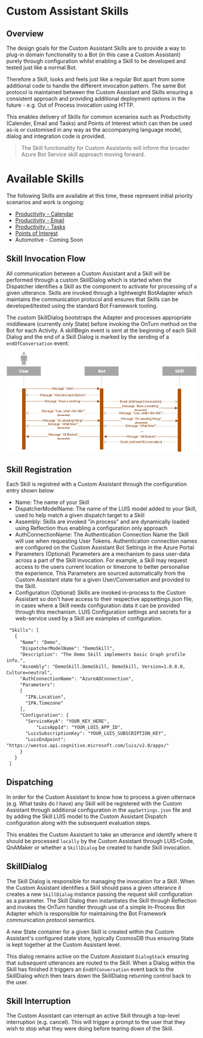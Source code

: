 # Custom Assistant Skills

## Overview

The design goals for the Custom Assistant Skills are to provide a way to plug-in domain functionality to a Bot (in this case a Custom Assistant) purely through configuration whilst enabling a Skill to be developed and tested just like a normal Bot.

Therefore a Skill, looks and feels just like a regular Bot apart from some additional code to handle the different invocation pattern. The same Bot protocol is maintained between the Custom Assistant and Skills ensuring a consistent approach and providing additional deployment options in the future - e.g. Out of Process invocation using HTTP.

This enables delivery of Skills for common scenarios such as Productivity (Calender, Email and Tasks) and Points of Interest which can then be used as-is or customised in any way as the accompanying language model, dialog and integration code is provided.

> The Skill functionality for Custom Assistants will inform the broader Azure Bot Service skill approach moving forward.

# Available Skills

The following Skills are available at this time, these represent initial priority scenarios and work is ongoing:
- [Productivity - Calendar](./customassistant-skills-productivity-calendar.md)
- [Productivity - Email](./customassistant-skills-productivity-email.md)
- [Productivity - Tasks](./customassistant-skills-productivity-tasks.md)
- [Points of Interest](./customassistant-skills-pointofinterest.md)
- Automotive - Coming Soon 

## Skill Invocation Flow

All communication between a Custom Assistant and a Skill will be performed through a custom SkillDialog which is started when the Dispatcher identifies a Skill as the component to activate for processing of a given utterance. Skills are invoked through a lightweight BotAdapter which maintains the communication protocol and ensures that Skills can be developed/tested using the standard Bot Framework tooling.

The custom SkillDialog bootstraps the Adapter and processes appropriate middleware (currently only State) before invoking the OnTurn method on the Bot for each Activity. A skillBegin event is sent at the beginning of each Skill Dialog and the end of a Skill Dialog is marked by the sending of a `endOfConversation` event.

![Skill Invocation Flow](./media/customassistant-SkillFlow.png)

 ## Skill Registration

 Each Skill is registred with a Custom Assistant through the configuration entry shown below

 - Name: The name of your Skill
 - DispatcherModelName: The name of the LUIS model added to your Skill, used to help match a given dispatch target to a Skill
 - Assembly: Skills are invoked "in process" and are dynamically loaded using Reflection thus enabling a configuration only approach
 - AuthConnectionName: The Authentication Connection Name the Skill will use when requesting User Tokens. Authentication connection names are configured on the Custom Assistant Bot Settings in the Azure Portal
 - Parameters (Optional) Parameters are a mechanism to pass user-data across a part of the Skill invocation. For example, a Skill may request access to the users current location or timezone to better personalise the experience. This Parameters are sourced automatically from the Custom Assistant state for a given User/Conversation and provided to the Skill.
 - Configuration (Optional) Skills are invoked in-process to the Custom Assistant so don't have access to their respective appsettings.json file, in cases where a Skill needs configuration data it can be provided through this mechanism. LUIS Configuration settings and secrets for a web-service used by a Skill are examples of configuration. 

 ```
  "Skills": [
    {
      "Name": "Demo",
      "DispatcherModelName": "DemoSkill",
      "Description": "The Demo Skill implements basic Graph profile info.",
      "Assembly": "DemoSkill.DemoSkill, DemoSkill, Version=1.0.0.0, Culture=neutral",
      "AuthConnectionName": "AzureADConnection",
      "Parameters": 
      [
        "IPA.Location",
        "IPA.Timezone"
      ],
      "Configuration": {
        "ServiceKeyA": "YOUR_KEY_HERE",
		    "LuisAppId": "YOUR_LUIS_APP_ID",
        "LuisSubscriptionKey": "YOUR_LUIS_SUBSCRIPTION_KEY",
        "LuisEndpoint": "https://westus.api.cognitive.microsoft.com/luis/v2.0/apps/"
      }
    }
  ]
 ```
 
## Dispatching

In order for the Custom Assistant to know how to process a given utternace (e.g. What tasks do I have) any Skill will be registered with the Custom Assistant through additional configuration in the `appSettings.json` file and by adding the Skill LUIS model to the Custom Assistant Dispatch configuration along with the subsequent evaluation steps.

This enables the Custom Assistant to take an utterance and identify where it should be processed `locally` by the Custom Assistant through LUIS+Code, QnAMaker or whether a `SkillDialog` be created to handle Skill invocation.

## SkillDialog

The Skill Dialog is responsible for managing the invocation for a Skill. When the Custom Assistant identifies a Skill should pass a given utterance it creates a new `SkillDialog` instance passing the request skill configuration as a parameter. The Skill Dialog then instantiates the Skill through Reflection and invokes the OnTurn handler through use of a simple In-Process Bot Adapter which is responsible for maintaining the Bot Framework communication protocol semantics.

A new State container for a given Skill is created within the Custom Assistant's configured state store, typically CosmosDB thus ensuring State is kept together at the Custom Assistant level.

This dialog remains active on the Custom Assistant `DialogStack` ensuring that subsequent utterances are routed to the Skill. When a Dialog within the Skill has finished it triggers an `EndOfConversation` event back to the SkillDialog which then tears down the SkillDialog returning control back to the user.

## Skill Interruption

The Custom Assistant can interrupt an active Skill through a top-level interruption (e.g. cancel). This will trigger a prompt to the user that they wish to stop what they were doing before tearing down of the Skill.
